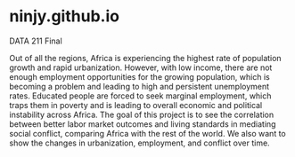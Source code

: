 # ninjy.github.io
DATA 211 Final

Out of all the regions, Africa is experiencing the highest rate of population growth and rapid urbanization.
However, with low income, there are not enough employment opportunities for the growing population, which is 
becoming a problem and leading to high and persistent unemployment rates. Educated people are forced to seek 
marginal employment, which traps them in poverty and is leading to overall economic and political instability 
across Africa. The goal of this project is to see the correlation between better labor market outcomes and 
living standards in mediating social conflict, comparing Africa with the rest of the world. We also want 
to show the changes in urbanization, employment, and conflict over time.
